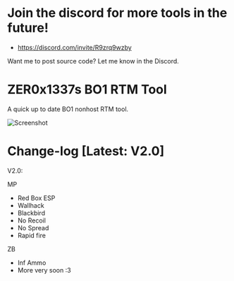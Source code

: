 # Join the discord for more tools in the future! 
 - https://discord.com/invite/R9zrq9wzby
 
Want me to post source code? Let me know in the Discord.
#
# ZER0x1337s BO1 RTM Tool
A quick up to date BO1 nonhost RTM tool.

![Screenshot](https://media.discordapp.net/attachments/874813226230095883/1043329527411118131/image.png)

# Change-log [Latest: V2.0]

V2.0:

MP
 - Red Box ESP
 - Wallhack
 - Blackbird
 - No Recoil
 - No Spread
 - Rapid fire
 
 
ZB
 - Inf Ammo
 - More very soon :3

